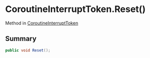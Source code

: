 # CoroutineInterruptToken.Reset()

Method in [CoroutineInterruptToken](/api/csharp/yarn.unity.effects.coroutineinterrupttoken.md)

## Summary



```csharp
public void Reset();
```

